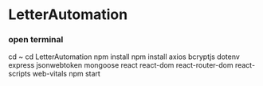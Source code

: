 # LetterAutomation

### open terminal

cd ~
cd LetterAutomation
npm install
npm install axios bcryptjs dotenv express jsonwebtoken mongoose react react-dom react-router-dom react-scripts web-vitals
npm start
